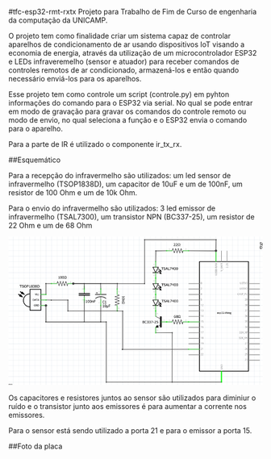 #tfc-esp32-rmt-rxtx
Projeto para Trabalho de Fim de Curso de engenharia da computação da UNICAMP.

O projeto tem como finalidade criar um sistema capaz de controlar aparelhos de condicionamento de ar usando dispositivos IoT visando a economia de energia, através da utilização de um microcontrolador ESP32 e LEDs infraveremelho (sensor e atuador) para receber comandos de controles remotos de ar condicionado, armazená-los e então quando necessário enviá-los para os aparelhos.

Esse projeto tem como controle um script (controle.py) em pyhton informações do comando para o ESP32 via serial. No qual se pode entrar em modo de gravação para gravar os comandos do controle remoto ou modo de envio, no qual seleciona a função e o ESP32 envia o comando para o aparelho.

Para a parte de IR é utilizado o componente ir_tx_rx.

##Esquemático

Para a recepção do infravermelho são utilizados: um led sensor de infravermelho (TSOP1838D), um capacitor  de 10uF e um de 100nF, um resistor de 100 Ohm e um de 10k Ohm. 

Para o envio do infravermelho são utilizados: 3 led emissor de infravermelho (TSAL7300), um transistor NPN (BC337-25), um resistor de 22 Ohm e um de 68 Ohm

![Esquemático](./esquematico.png)

Os capacitores e resistores juntos ao sensor são utilizados para diminiur o ruído e o transistor junto aos emissores é para aumentar a corrente nos emissores.

Para o sensor está sendo utilizado a porta 21 e para o emissor a porta 15.

##Foto da placa

